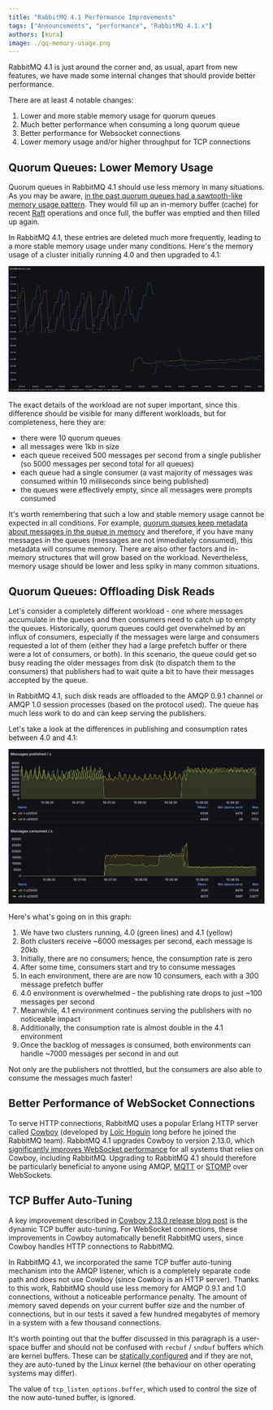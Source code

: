 ```yaml
---
title: "RabbitMQ 4.1 Performance Improvements"
tags: ["Announcements", "performance", "RabbitMQ 4.1.x"]
authors: [kura]
image: ./qq-memory-usage.png
---
```


RabbitMQ 4.1 is just around the corner and, as usual, apart from new features,
we have made some internal changes that should provide better performance.

There are at least 4 notable changes:

1. Lower and more stable memory usage for quorum queues
1. Much better performance when consuming a long quorum queue
1. Better performance for Websocket connections
1. Lower memory usage and/or higher throughput for TCP connections

<!-- truncate -->

## Quorum Queues: Lower Memory Usage

Quorum queues in RabbitMQ 4.1 should use less memory in many situations. As you may be aware,
[in the past quorum queues had a sawtooth-like memory usage pattern](https://www.rabbitmq.com/docs/4.0/quorum-queues#how-memory-wal-and-segments-files-interact).
They would fill up an in-memory buffer (cache) for recent [Raft](https://raft.github.io/) operations and once full,
the buffer was emptied and then filled up again.

In RabbitMQ 4.1, these entries are deleted much more frequently, leading to a more stable memory usage
under many conditions. Here's the memory usage of a cluster initially running 4.0 and then upgraded
to 4.1:

![Memory usage of a cluster before/after upgrading from 4.0 to 4.1](qq-memory-usage.png)

The exact details of the workload are not super important, since this difference should be visible
for many different workloads, but for completeness, here they are:

- there were 10 quorum queues
- all messages were 1kb in size
- each queue received 500 messages per second from a single publisher (so 5000 messages per second total for all queues)
- each queue had a single consumer (a vast majority of messages was consumed within 10 milliseconds since being published)
- the queues were effectively empty, since all messages were prompts consumed

It's worth remembering that such a low and stable memory usage cannot be expected
in all conditions. For example, [quorum queues keep metadata about messages in the queue in memory](https://www.rabbitmq.com/blog/2025/01/17/how-are-the-messages-stored#message-metadata)
and therefore, if you have
many messages in the queues (messages are not immediately consumed), this metadata will
consume memory. There are also other factors and in-memory structures that will grow based on the workload.
Nevertheless, memory usage should be lower and less spiky in many common situations.

## Quorum Queues: Offloading Disk Reads

Let's consider a completely different workload - one where messages accumulate in the queues
and then consumers need to catch up to empty the queues. Historically, quorum queues could get overwhelmed
by an influx of consumers, especially if the messages were large and consumers requested a lot of them
(either they had a large prefetch buffer or there were a lot of consumers, or both).
In this scenario, the queue could get so busy reading the older messages from disk (to dispatch them to the consumers)
that publishers had to wait quite a bit to have their messages accepted by the queue.

In RabbitMQ 4.1, such disk reads are offloaded to the AMQP 0.9.1 channel or AMQP 1.0 session processes
(based on the protocol used). The queue has much less work to do and can keep serving
the publishers.

Let's take a look at the differences in publishing and consumption rates between 4.0 and 4.1:

![Influx of consumers, 4.0 to 4.1](qq-disk-read-offload.png)

Here's what's going on in this graph:

1. We have two clusters running, 4.0 (green lines) and 4.1 (yellow)
2. Both clusters receive ~6000 messages per second, each message is 20kb
3. Initially, there are no consumers; hence, the consumption rate is zero
4. After some time, consumers start and try to consume messages
5. In each environment, there are are now 10 consumers, each with a 300 message prefetch buffer
6. 4.0 environment is overwhelmed - the publishing rate drops to just ~100 messages per second
7. Meanwhile, 4.1 environment continues serving the publishers with no noticeable impact
8. Additionally, the consumption rate is almost double in the 4.1 environment
9. Once the backlog of messages is consumed, both environments can handle ~7000 messages per second in and out

Not only are the publishers not throttled, but the consumers are also able to consume the messages much faster!

## Better Performance of WebSocket Connections

To serve HTTP connections, RabbitMQ uses a popular Erlang HTTP server called [Cowboy](https://github.com/ninenines/cowboy)
(developed by [Loïc Hoguin](https://github.com/essen) long before he joined the RabbitMQ team).
RabbitMQ 4.1 upgrades Cowboy to version 2.13.0, which [significantly improves WebSocket
performance](https://ninenines.eu/articles/cowboy-2.13.0-performance/) for all systems that relies on Cowboy,
including RabbitMQ. Upgrading to RabbitMQ 4.1 should therefore be particularly beneficial to anyone using
AMQP, [MQTT](https://www.rabbitmq.com/docs/web-mqtt) or [STOMP](https://www.rabbitmq.com/docs/web-stomp) over WebSockets.

## TCP Buffer Auto-Tuning

A key improvement described in
[Cowboy 2.13.0 release blog post](https://ninenines.eu/articles/cowboy-2.13.0-performance/) 
is the dynamic TCP buffer auto-tuning. For WebSocket connections, these improvements
in Cowboy automatically benefit RabbitMQ users, since Cowboy handles HTTP connections to RabbitMQ.

In RabbitMQ 4.1, we incorporated the same TCP buffer auto-tuning mechanism into the AMQP listener,
which is a completely separate code path and does not
use Cowboy (since Cowboy is an HTTP server). Thanks to this work, RabbitMQ should use less memory for AMQP
0.9.1 and 1.0 connections, without a noticeable performance penalty. The amount of memory saved depends on
your current buffer size and the number of connections, but in our tests it saved a few hundred megabytes
of memory in a system with a few thousand connections.

It's worth pointing out that the buffer discussed in this paragraph is a user-space buffer and should
not be confused with `recbuf` / `sndbuf` buffers which are kernel buffers. These can be
[statically configured](https://www.rabbitmq.com/docs/networking#tuning-for-throughput-tcp-buffers)
and if they are not, they are auto-tuned by the Linux kernel (the behaviour on other operating systems
may differ).

The value of `tcp_listen_options.buffer`, which used to control the size of the now auto-tuned buffer,
is ignored.
